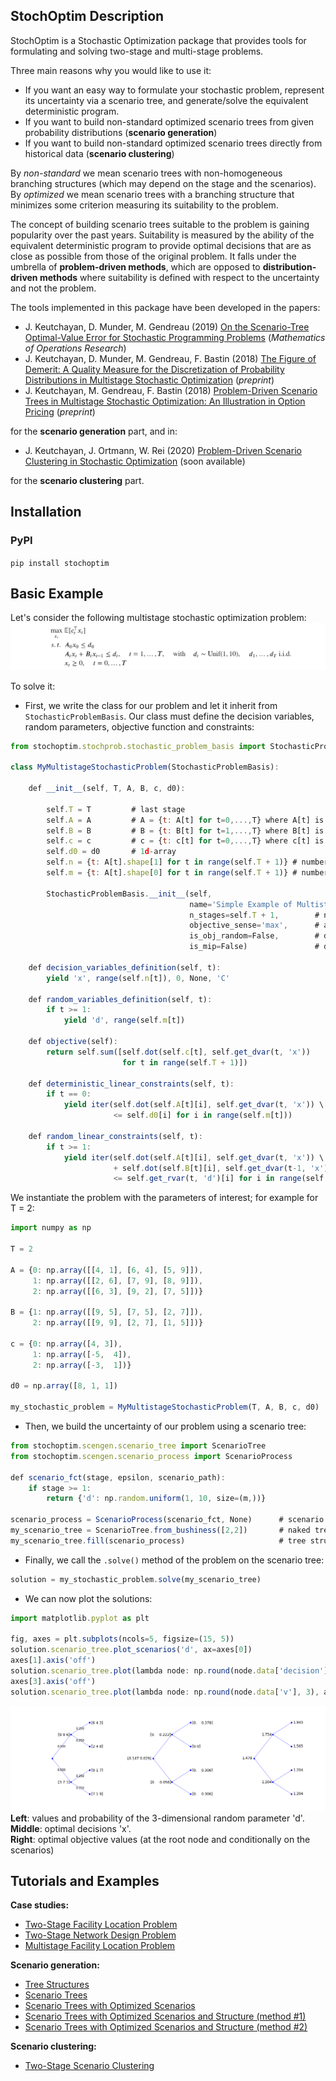 ## StochOptim Description
StochOptim is a Stochastic Optimization package that provides tools for formulating and solving two-stage and 
multi-stage problems.

Three main reasons why you would like to use it:
* If you want an easy way to formulate your stochastic problem, represent its uncertainty via a scenario tree, 
and generate/solve the equivalent deterministic program.
* If you want to build non-standard optimized scenario trees from given probability distributions (**scenario generation**)
* If you want to build non-standard optimized scenario trees directly from historical data (**scenario clustering**)

By *non-standard* we mean scenario trees with non-homogeneous branching structures (which may depend on the stage and 
the scenarios). \
By *optimized* we mean scenario trees with a branching structure that minimizes some criterion measuring its 
suitability to the problem.

The concept of building scenario trees suitable to the problem is gaining popularity over the past years. 
Suitability is measured by the ability of the equivalent deterministic program to provide optimal decisions that are as close as possible from those 
of the original problem. It falls under the umbrella of **problem-driven methods**, which are opposed to 
**distribution-driven methods** where suitability is defined with respect to the uncertainty and not the problem. 

The tools implemented in this package have been developed in the papers: 
* J. Keutchayan, D. Munder, M. Gendreau (2019) [On the Scenario-Tree Optimal-Value Error for Stochastic Programming Problems](https://pubsonline.informs.org/doi/10.1287/moor.2019.1043) (*Mathematics of Operations Research*)
* J. Keutchayan, D. Munder, M. Gendreau, F. Bastin (2018) [The Figure of Demerit: A Quality Measure for the Discretization of Probability Distributions in Multistage Stochastic Optimization](https://www.researchgate.net/profile/Julien_Keutchayan/publication/322644958_The_Figure_of_Demerit_A_Quality_Measure_for_the_Discretization_of_Probability_Distributions_in_Multistage_Stochastic_Optimization/links/5bdcddd14585150b2b9a4b82/The-Figure-of-Demerit-A-Quality-Measure-for-the-Discretization-of-Probability-Distributions-in-Multistage-Stochastic-Optimization.pdf) (*preprint*)
* J. Keutchayan, M. Gendreau, F. Bastin (2018) [Problem-Driven Scenario Trees in Multistage Stochastic Optimization: An Illustration in Option Pricing](https://www.researchgate.net/profile/Julien_Keutchayan/publication/328703934_Problem-Driven_Scenario_Trees_in_Multistage_Stochastic_Optimization_An_Illustration_in_Option_Pricing/links/5bdcde684585150b2b9a4b89/Problem-Driven-Scenario-Trees-in-Multistage-Stochastic-Optimization-An-Illustration-in-Option-Pricing.pdf) (*preprint*)

for the **scenario generation** part, and in:
* J. Keutchayan, J. Ortmann, W. Rei (2020) [Problem-Driven Scenario Clustering in Stochastic Optimization]() (soon available)

for the **scenario clustering** part. 

## Installation

### PyPI

`pip install stochoptim`

## Basic Example

Let's consider the following multistage stochastic optimization problem:
![](https://github.com/julienkeutchayan/StochOptim/blob/master/notebooks/Images/multistage_problem.PNG) 

To solve it:

* First, we write the class for our problem and let it inherit from `StochasticProblemBasis`. Our class must define the decision variables, random parameters, objective function and constraints:
```javascript
from stochoptim.stochprob.stochastic_problem_basis import StochasticProblemBasis

class MyMultistageStochasticProblem(StochasticProblemBasis):
    
    def __init__(self, T, A, B, c, d0):
        
        self.T = T         # last stage
        self.A = A         # A = {t: A[t] for t=0,...,T} where A[t] is a 2d-array
        self.B = B         # B = {t: B[t] for t=1,...,T} where B[t] is a 2d-array
        self.c = c         # c = {t: c[t] for t=0,...,T} where c[t] is a 1d-array
        self.d0 = d0       # 1d-array
        self.n = {t: A[t].shape[1] for t in range(self.T + 1)} # number of variables per stage
        self.m = {t: A[t].shape[0] for t in range(self.T + 1)} # number of constraints per stage
      
        StochasticProblemBasis.__init__(self, 
                                        name='Simple Example of Multistage Problem',
                                        n_stages=self.T + 1,        # number of stages 
                                        objective_sense='max',      # are we maximizing or minimizing
                                        is_obj_random=False,        # does the objective function contains randomness
                                        is_mip=False)               # does the problem includes discrete variables

    def decision_variables_definition(self, t):
        yield 'x', range(self.n[t]), 0, None, 'C'
        
    def random_variables_definition(self, t):
        if t >= 1:
            yield 'd', range(self.m[t])
    
    def objective(self):
        return self.sum([self.dot(self.c[t], self.get_dvar(t, 'x')) 
                         for t in range(self.T + 1)])                           # c[t].x[t] summed over t
    
    def deterministic_linear_constraints(self, t):
        if t == 0:
            yield iter(self.dot(self.A[t][i], self.get_dvar(t, 'x')) \
                       <= self.d0[i] for i in range(self.m[t]))                 # A[0].x[0] <= d[0]
    
    def random_linear_constraints(self, t):
        if t >= 1:
            yield iter(self.dot(self.A[t][i], self.get_dvar(t, 'x')) \
                       + self.dot(self.B[t][i], self.get_dvar(t-1, 'x')) \
                       <= self.get_rvar(t, 'd')[i] for i in range(self.m[t]))    # A[t].x[t] + B[t].x[t-1] <= d[t]
```
We instantiate the problem with the parameters of interest; for example for T = 2:
```javascript
import numpy as np

T = 2

A = {0: np.array([[4, 1], [6, 4], [5, 9]]), 
     1: np.array([[2, 6], [7, 9], [8, 9]]), 
     2: np.array([[6, 3], [9, 2], [7, 5]])}

B = {1: np.array([[9, 5], [7, 5], [2, 7]]), 
     2: np.array([[9, 9], [2, 7], [1, 5]])}

c = {0: np.array([4, 3]), 
     1: np.array([-5,  4]), 
     2: np.array([-3,  1])}

d0 = np.array([8, 1, 1])

my_stochastic_problem = MyMultistageStochasticProblem(T, A, B, c, d0)
```
* Then, we build the uncertainty of our problem using a scenario tree:

```javascript
from stochoptim.scengen.scenario_tree import ScenarioTree
from stochoptim.scengen.scenario_process import ScenarioProcess

def scenario_fct(stage, epsilon, scenario_path):
    if stage >= 1:
        return {'d': np.random.uniform(1, 10, size=(m,))}
      
scenario_process = ScenarioProcess(scenario_fct, None)      # scenario generator
my_scenario_tree = ScenarioTree.from_bushiness([2,2])       # naked tree structure
my_scenario_tree.fill(scenario_process)                     # tree structure filled with scenarios
```
* Finally, we call the `.solve()` method of the problem on the scenario tree:
```javascript
solution = my_stochastic_problem.solve(my_scenario_tree)
```
* We can now plot the solutions:
```javascript
import matplotlib.pyplot as plt

fig, axes = plt.subplots(ncols=5, figsize=(15, 5))
solution.scenario_tree.plot_scenarios('d', ax=axes[0])
axes[1].axis('off')
solution.scenario_tree.plot(lambda node: np.round(node.data['decision'].get('x'), 3), ax=axes[2])
axes[3].axis('off')
solution.scenario_tree.plot(lambda node: np.round(node.data['v'], 3), ax=axes[4])
```
![](https://github.com/julienkeutchayan/StochOptim/blob/master/notebooks/Images/scenario_tree_solution.png) 
**Left**: values and probability of the 3-dimensional random parameter 'd'. \
**Middle**: optimal decisions 'x'. \
**Right**: optimal objective values (at the root node and conditionally on the scenarios)

## Tutorials and Examples

**Case studies:**
* [Two-Stage Facility Location Problem](https://github.com/julienkeutchayan/StochOptim/blob/master/notebooks/Two-Stage%20Facility%20Location%20Problem.ipynb)
* [Two-Stage Network Design Problem](https://github.com/julienkeutchayan/StochOptim/blob/master/notebooks/Two-Stage%20Network%20Design%20Problem.ipynb)
* [Multistage Facility Location Problem](https://github.com/julienkeutchayan/StochOptim/blob/master/notebooks/Multistage%20Facility%20Location%20Problem.ipynb)

**Scenario generation:**
* [Tree Structures](https://github.com/julienkeutchayan/StochOptim/blob/master/notebooks/1.%20Tree%20Structures.ipynb)
* [Scenario Trees](https://github.com/julienkeutchayan/StochOptim/blob/master/notebooks/2.%20Scenario%20Trees.ipynb)
* [Scenario Trees with Optimized Scenarios](https://github.com/julienkeutchayan/StochOptim/blob/master/notebooks/3.%20Scenario%20trees%20with%20optimized%20scenarios.ipynb)
* [Scenario Trees with Optimized Scenarios and Structure (method #1)](https://github.com/julienkeutchayan/StochOptim/blob/master/notebooks/4.%20Scenario%20trees%20with%20optimized%20scenarios%20and%20structure%20(method%20%231).ipynb)
* [Scenario Trees with Optimized Scenarios and Structure (method #2)](https://github.com/julienkeutchayan/StochOptim/blob/master/notebooks/5.%20Scenario%20trees%20with%20optimized%20scenarios%20and%20structure%20(method%20%232).ipynb)

**Scenario clustering:**
* [Two-Stage Scenario Clustering](https://github.com/julienkeutchayan/StochOptim/blob/master/notebooks/Two-Stage%20Scenario%20Clustering.ipynb)